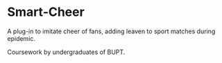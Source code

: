 # Smart-Cheer

A plug-in to imitate cheer of fans, adding leaven to sport matches during epidemic.

Coursework by undergraduates of BUPT.

